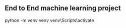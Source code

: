 ## End to End machine learning project

<!-- first create conda environment -->
python -m venv venv
venv\Scripts\activate
